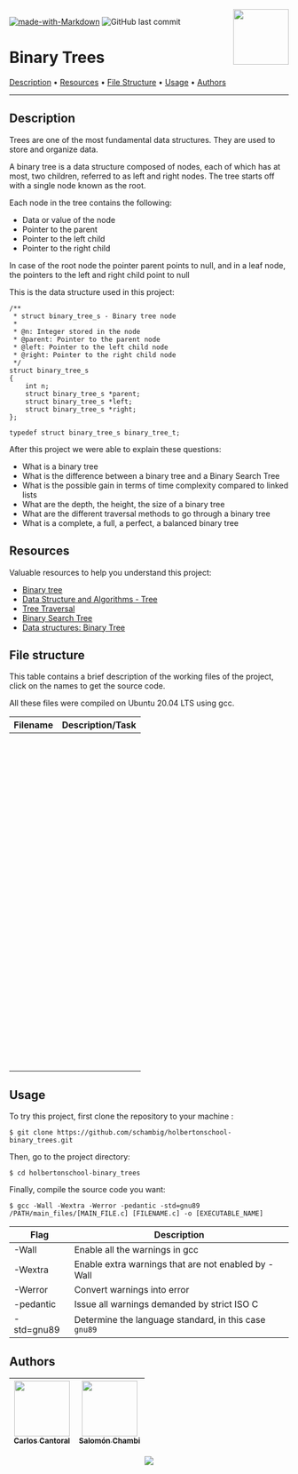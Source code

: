 <img align='right' src='https://user-images.githubusercontent.com/5713670/87202985-820dcb80-c2b6-11ea-9f56-7ec461c497c3.gif' width='100'>

[![made-with-Markdown](https://img.shields.io/badge/Made%20with-Markdown-1f425f.svg)](http://commonmark.org)
![GitHub last commit](https://img.shields.io/github/last-commit/schambig/holbertonschool-binary_trees)

# Binary Trees

[Description](#description)</a> • [Resources](#resources) • [File Structure](#file-structure) • [Usage](#usage) • [Authors](#authors)

---

## Description

Trees are one of the most fundamental data structures. They are used to store and organize data.

A binary tree is a data structure composed of nodes, each of which has at most, two children, referred to as left and right nodes. The tree starts off with a single node known as the root.

Each node in the tree contains the following:

* Data or value of the node
* Pointer to the parent
* Pointer to the left child
* Pointer to the right child

In case of the root node the pointer parent points to null, and in a leaf node, the pointers to the left and right child point to null

This is the data structure used in this project:

```
/**
 * struct binary_tree_s - Binary tree node
 *
 * @n: Integer stored in the node
 * @parent: Pointer to the parent node
 * @left: Pointer to the left child node
 * @right: Pointer to the right child node
 */
struct binary_tree_s
{
    int n;
    struct binary_tree_s *parent;
    struct binary_tree_s *left;
    struct binary_tree_s *right;
};

typedef struct binary_tree_s binary_tree_t;
```

After this project we were able to explain these questions:

* What is a binary tree
* What is the difference between a binary tree and a Binary Search Tree
* What is the possible gain in terms of time complexity compared to linked lists
* What are the depth, the height, the size of a binary tree
* What are the different traversal methods to go through a binary tree
* What is a complete, a full, a perfect, a balanced binary tree

## Resources

Valuable resources to help you understand this project:

* [Binary tree](https://en.wikipedia.org/wiki/Binary_tree)
* [Data Structure and Algorithms - Tree](https://www.tutorialspoint.com/data_structures_algorithms/tree_data_structure.htm)
* [Tree Traversal](https://www.tutorialspoint.com/data_structures_algorithms/tree_traversal.htm)
* [Binary Search Tree](https://en.wikipedia.org/wiki/Binary_search_tree)
* [Data structures: Binary Tree](https://www.youtube.com/watch?v=H5JubkIy_p8)

## File structure

This table contains a brief description of the working files of the project, click on the names to get the source code.

All these files were compiled on Ubuntu 20.04 LTS using gcc.

| Filename | Description/Task |
| --- | --- |
| <pre>[]()</pre> |  |
| <pre>[]()</pre> |  |
| <pre>[]()</pre> |  |
| <pre>[]()</pre> |  |
| <pre>[]()</pre> |  |
| <pre>[]()</pre> |  |
| <pre>[]()</pre> |  |
| <pre>[]()</pre> |  |
| <pre>[]()</pre> |  |
| <pre>[]()</pre> |  |
| <pre>[]()</pre> |  |
| <pre>[]()</pre> |  |
| <pre>[]()</pre> |  |
| <pre>[]()</pre> |  |
| <pre>[]()</pre> |  |
| <pre>[]()</pre> |  |
| <pre>[]()</pre> |  |
| <pre>[]()</pre> |  |
| <pre>[]()</pre> |  |


## Usage

To try this project, first clone the repository to your machine :

```
$ git clone https://github.com/schambig/holbertonschool-binary_trees.git
```

Then, go to the project directory:

```
$ cd holbertonschool-binary_trees
```

Finally, compile the source code you want:

```
$ gcc -Wall -Wextra -Werror -pedantic -std=gnu89 /PATH/main_files/[MAIN_FILE.c] [FILENAME.c] -o [EXECUTABLE_NAME]
```

| Flag | Description |
| --- | --- |
| -Wall | Enable all the warnings in gcc |
| -Wextra | Enable extra warnings that are not enabled by -Wall |
| -Werror | Convert warnings into error |
| -pedantic | Issue all warnings demanded by strict ISO C |
| -std=gnu89 | Determine the language standard, in this case `gnu89` |

## Authors

| [<img src="https://avatars.githubusercontent.com/u/105623752?v=4" width=100><br><sub> Carlos Cantoral </sub>](https://github.com/Jmel8) |  [<img src="https://avatars.githubusercontent.com/u/98289735?v=4" width=100><br><sub> Salomón Chambi </sub>](https://github.com/schambig) |
| :---: | :---: |

<p align="center">
  <img src="https://capsule-render.vercel.app/api?type=waving&color=gradient&height=60&section=footer"/>
</p>
